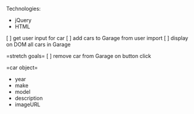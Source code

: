Technologies:
* jQuery
* HTML

[ ] get user input for car
[ ] add cars to Garage from user import
[ ] display on DOM all cars in Garage

=stretch goals=
[ ] remove car from Garage on button click

=car object=
* year
* make
* model
* description
* imageURL

